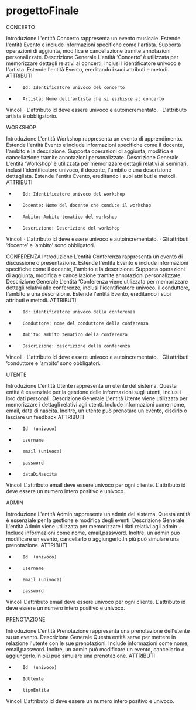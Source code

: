# progettoFinale


CONCERTO

Introduzione
L'entità Concerto rappresenta un evento musicale. Estende l'entità Evento e include informazioni specifiche come l'artista. Supporta operazioni di aggiunta, modifica e cancellazione tramite annotazioni personalizzate.
Descrizione Generale
L'entità ‘Concerto’ è utilizzata per memorizzare dettagli relativi ai concerti, inclusi l'identificatore univoco e l'artista. Estende l'entità Evento, ereditando i suoi attributi e metodi.
ATTRIBUTI
-        Id: Identificatore univoco del concerto
-        Artista: Nome dell’artista che si esibisce al concerto

Vincoli
·       L'attributo id deve essere univoco e autoincrementato.
·       L'attributo artista è obbligatorio.
 
   
WORKSHOP

Introduzione
L'entità Workshop rappresenta un evento di apprendimento. Estende l'entità Evento e include informazioni specifiche come il docente, l'ambito e la descrizione. Supporta operazioni di aggiunta, modifica e cancellazione tramite annotazioni personalizzate.
Descrizione Generale
L'entità ‘Workshop’ è utilizzata per memorizzare dettagli relativi ai seminari, inclusi l'identificatore univoco, il docente, l'ambito e una descrizione dettagliata. Estende l'entità Evento, ereditando i suoi attributi e metodi.
ATTRIBUTI
-        Id: Identificatore univoco del workshop
-        Docente: Nome del docente che conduce il workshop
-        Ambito: Ambito tematico del workshop
-        Descrizione: Descrizione del workshop

Vincoli
·       L'attributo id deve essere univoco e autoincrementato.
·       Gli attributi ‘docente’ e ‘ambito’ sono obbligatori.
 
 
 



CONFERENZA
Introduzione
L'entità Conferenza rappresenta un evento di discussione o presentazione. Estende l'entità Evento e include informazioni specifiche come il docente, l'ambito e la descrizione. Supporta operazioni di aggiunta, modifica e cancellazione tramite annotazioni personalizzate.
Descrizione Generale
L'entità ‘Conferenza viene utilizzata per memorizzare dettagli relativi alle conferenze, inclusi l'identificatore univoco. il conduttore, l'ambito e una descrizione. Estende l'entità Evento, ereditando i suoi attributi e metodi.
ATTRIBUTI
-        Id: identificatore univoco della conferenza
-        Conduttore: nome del conduttore della conferenza
-        Ambito: ambito tematico della conferenza
-        Descrizione: descrizione della conferenza

Vincoli
·       L'attributo id deve essere univoco e autoincrementato.
·       Gli attributi ‘conduttore e ‘ambito’ sono obbligatori.


UTENTE
 
Introduzione
L'entità Utente rappresenta un utente del sistema. Questa entità è essenziale per la gestione delle informazioni sugli utenti, inclusi i loro dati personali.
Descrizione Generale
L'entità Utente viene utilizzata per memorizzare i dettagli relativi agli utenti. Include informazioni come nome, email, data di nascita. Inoltre, un utente può prenotare un evento, disdirlo o lasciare un feedback
ATTRIBUTI
-        Id  (univoco)
-        username
-        email (univoca)
-        password
-        dataDiNascita

Vincoli
L'attributo email deve essere univoco per ogni cliente.
L'attributo id deve essere un numero intero positivo e univoco.

 
ADMIN
 
Introduzione
L'entità Admin rappresenta un admin del sistema. Questa entità è essenziale per la gestione e modifica degli eventi.
Descrizione Generale
L'entità Admin viene utilizzata per memorizzare i dati relativi agli admin . Include informazioni come nome, email,password. Inoltre, un admin può modificare un evento, cancellarlo o aggiungerlo.In più può simulare una prenotazione.
ATTRIBUTI
-        Id  (univoco)
-        username
-        email (univoca)
-        password

Vincoli
L'attributo email deve essere univoco per ogni cliente.
L'attributo id deve essere un numero intero positivo e univoco.

PRENOTAZIONE

Introduzione
L'entità Prenotazione rappresenta una prenotazione dell'utente su un evento. 
Descrizione Generale
Questa entità serve per mettere in relazione l'utente con le sue prenotazioni. Include informazioni come nome, email,password. Inoltre, un admin può modificare un evento, cancellarlo o aggiungerlo.In più può simulare una prenotazione.
ATTRIBUTI
-        Id  (univoco)
-        IdUtente
-        tipoEntita
         

Vincoli
L'attributo id deve essere un numero intero positivo e univoco.



